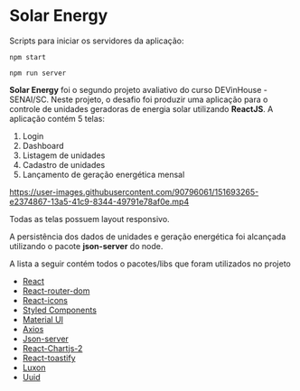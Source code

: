 <h1>Solar Energy</h1>

Scripts para iniciar os servidores da aplicação:

```
npm start
```
```
npm run server
``` 

<p>
  <strong>Solar Energy</strong> foi o segundo projeto avaliativo do curso DEVinHouse - SENAI/SC. 
  Neste projeto, o desafio foi produzir uma aplicação para o controle de unidades geradoras de energia solar utilizando <strong>ReactJS</strong>.
  A aplicação contém 5 telas:
</p>

<ol>
  <li>Login</li>
  <li>Dashboard</li>
  <li>Listagem de unidades</li>
  <li>Cadastro de unidades</li>
  <li>Lançamento de geração energética mensal</li>
</ol>



https://user-images.githubusercontent.com/90796061/151693265-e2374867-13a5-41c9-8344-49791e78af0e.mp4



<p>Todas as telas possuem layout responsivo.</p>
<p>A persistência dos dados de unidades e geração energética foi alcançada utilizando o pacote <strong>json-server</strong> do node.</p>
<p>A lista a seguir contém todos o pacotes/libs que foram utilizados no projeto</p>

<ul>
  <li><a href="https://reactjs.org/">React</a></li>
  <li><a href="https://www.npmjs.com/package/react-router-dom">React-router-dom</a></li>
  <li><a href="https://react-icons.github.io/react-icons/">React-icons</a></li>
  <li><a href="https://styled-components.com/">Styled Components</a></li>
  <li><a href="https://mui.com/pt/">Material UI</a></li>
  <li><a href="https://axios-http.com/">Axios</a></li>
  <li><a href="https://www.npmjs.com/package/json-server">Json-server</a></li>
  <li><a href="https://react-chartjs-2.netlify.app/">React-Chartjs-2</a></li>
  <li><a href="https://fkhadra.github.io/react-toastify/introduction">React-toastify</a></li>
  <li><a href="https://moment.github.io/luxon/#/">Luxon</a></li>
  <li><a href="https://www.uuidgenerator.net/">Uuid</a></li>
</ul>



